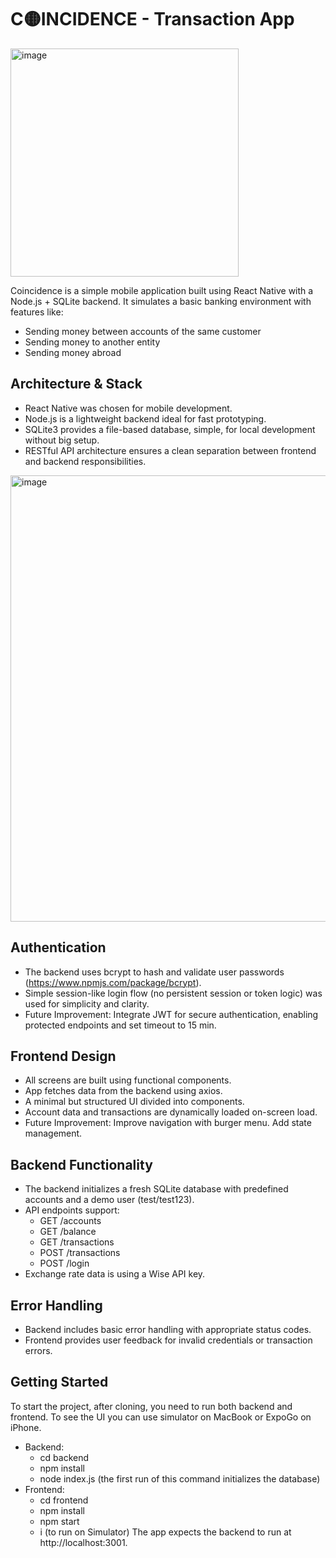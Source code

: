 # C🟡INCIDENCE - Transaction App

<img width="365" alt="image" src="https://github.com/user-attachments/assets/a4259291-46e9-454a-aa02-7627b3fe5ac1" />


Coincidence is a simple mobile application built using React Native with a Node.js + SQLite backend. It simulates a basic banking environment with features like:

- Sending money between accounts of the same customer
- Sending money to another entity
- Sending money abroad

## Architecture & Stack

- React Native was chosen for mobile development.
- Node.js is a lightweight backend ideal for fast prototyping.
- SQLite3 provides a file-based database, simple, for local development without big setup.
- RESTful API architecture ensures a clean separation between frontend and backend responsibilities.

<img width="714" alt="image" src="https://github.com/user-attachments/assets/f0c556bb-43ae-4c9c-8273-33c446b66304" />



## Authentication

- The backend uses bcrypt to hash and validate user passwords (https://www.npmjs.com/package/bcrypt).
- Simple session-like login flow (no persistent session or token logic) was used for simplicity and clarity.
- Future Improvement: Integrate JWT for secure authentication, enabling protected endpoints and set timeout to 15 min.

## Frontend Design

- All screens are built using functional components.
- App fetches data from the backend using axios.
- A minimal but structured UI divided into components.
- Account data and transactions are dynamically loaded on-screen load.
- Future Improvement: Improve navigation with burger menu. Add state management.

## Backend Functionality

- The backend initializes a fresh SQLite database with predefined accounts and a demo user (test/test123).
- API endpoints support:
  - GET /accounts
  - GET /balance
  - GET /transactions
  - POST /transactions
  - POST /login
- Exchange rate data is using a Wise API key.

## Error Handling

- Backend includes basic error handling with appropriate status codes.
- Frontend provides user feedback for invalid credentials or transaction errors.

## Getting Started

To start the project, after cloning, you need to run both backend and frontend. To see the UI you can use simulator on MacBook or ExpoGo on iPhone.

- Backend:
  - cd backend
  - npm install
  - node index.js (the first run of this command initializes the database)
- Frontend:
  - cd frontend
  - npm install
  - npm start
  - i (to run on Simulator)
    The app expects the backend to run at http://localhost:3001.
